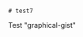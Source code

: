                                                                                                                                                                                                                                                                                                                  # test7
Test "graphical-gist"